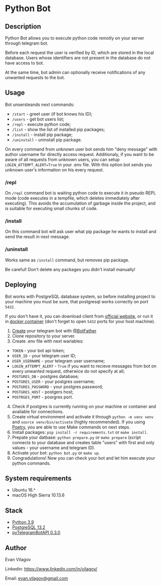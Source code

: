 # Python Bot
## Description
Python Bot allows you to execute python code remotly on your server through telegram bot.

Before each request the user is verified by ID, which are stored in the local database.
Users whose identifiers are not present in the database do not have access to bot.

At the same time, bot admin can optionally receive notifications of any unwanted requests to the bot.

## Usage
Bot unsersteands next commands:
* `/start` - greet user (if bot knows his ID);
* `/users` - get bot users list;
* `/repl` - execute python code;
* `/list` - show the list of installed pip packages;
* `/install` - install pip package;
* `/uninstall` - uninstall pip package.

On every command from unknown user bot sends him "deny message" with author username for directly access request.
Additionaly, if you want to be aware of all requests from unknown users, you can setup `LOGIN_ATTEMPT_ALERT=True` in your .env file.
With this option bot sends you unknown user's information on his every request.

### /repl
On `/repl` command bot is waiting python code to execute it in pseudo REPL mode (code executes in a tempfile, which deletes immediately after executing).
This avoids the accumulation of garbage inside the project, and is suitable for executing small chunks of code.

### /install
On this command bot will ask user what pip package he wants to install and send the result in next message.

### /uninstall
Works same as `/install` command, but removes pip package.

Be careful! Don't delete any packages you didn't install manually!

## Deploying
Bot works with PostgreSQL database system, so before installing project to your machine you must be sure, that postgresql works correctly on port `5432`.

If you don't have it, you can download client from [official website](https://www.postgresql.org/download/), or run it in [docker container](https://hub.docker.com/_/postgres) (don't forget to open `5432` ports for your host machine).

1. [Create](https://core.telegram.org/bots#6-botfather) your telegram bot with [@BotFather](https://t.me/BotFather)
2. Clone repository to your server.
3. Create .env file with next wariables:
* `TOKEN` - your bot api token;
* `USER_ID` - your telegram user ID;
* `USER_USERNAME` - your telegram user username;
* `LOGIN_ATTEMPT_ALERT` -  `True` if you want to recieve messages from bot on every unwanted request, otherwice do not specify at all;
* `POSTGRES_DB` - postgres database;
* `POSTGRES_USER` - your postgres username;
* `POSTGRES_PASSWORD` - your postgres password;
* `POSTGRES_HOST` - postgers host;
* `POSTRGES_PORT` - posrgres port.
4. Check if postgres is currently running on your machine or container and available for connections.
5. Create virtual environment and activate it through `python -m venv venv` and `source venv/bin/activate` (highly recommended). If you using [Poetry](https://python-poetry.org/), you are able to use Make commands on next steps.
6. Install packages: `pip install -r requirements.txt` or `make install`.
7. Prepate your datbase: `python prepare.py` or `make prepare` (script connects to your database and creates table "users" with first and only values - your username and telegram ID).
8. Activate your bot: `python bot.py` or `make up`.
9. Congradulations! Now you can check your bot and let him execute your python commands.

## System requirements

* Ubuntu 16.^
* macOS High Sierra 10.13.6

## Stack

* [Python 3.9](https://www.python.org/)
* [PostgreSQL 13.2](https://www.postgresql.org)
* [pyTelegramBotAPI 0.3.0](https://pypi.org/project/pyTelegramBotAPI/0.3.0/)

## Author

Evan Vilagov

Linkedin: https://www.linkedin.com/in/vilagov/

Email: evan.vilagov@gmail.com
